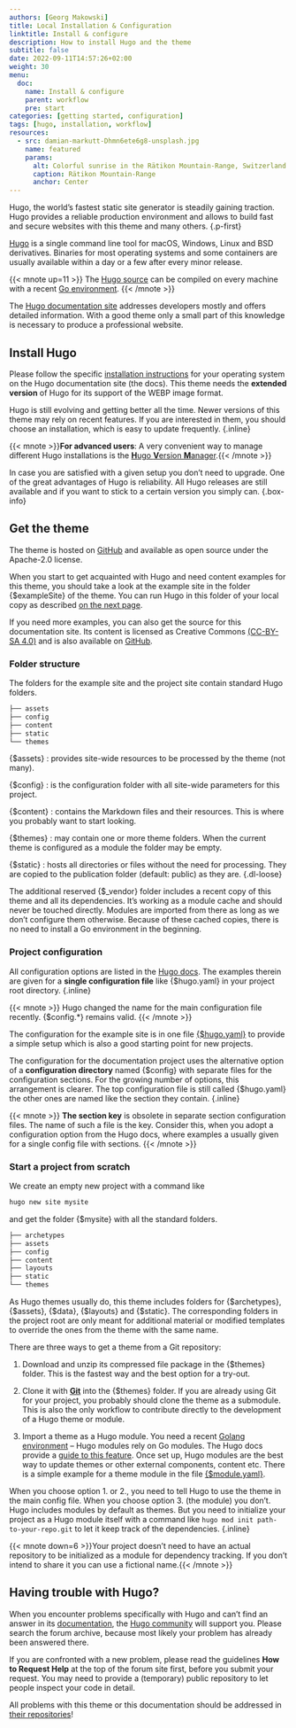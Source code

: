 ```yaml
---
authors: [Georg Makowski]
title: Local Installation & Configuration
linktitle: Install & configure
description: How to install Hugo and the theme
subtitle: false
date: 2022-09-11T14:57:26+02:00
weight: 30
menu:
  doc:
    name: Install & configure
    parent: workflow
    pre: start
categories: [getting started, configuration]
tags: [hugo, installation, workflow]
resources: 
  - src: damian-markutt-Dhmn6ete6g8-unsplash.jpg
    name: featured
    params:
      alt: Colorful sunrise in the Rätikon Mountain-Range, Switzerland
      caption: Rätikon Mountain-Range
      anchor: Center
---
```


Hugo, the world’s fastest static site generator is steadily gaining traction. Hugo provides a reliable production environment and allows to build fast and secure websites with this theme and many others.
{.p-first} <!--more-->

[Hugo](https://gohugo.io) is a single command line tool for macOS, Windows, Linux and BSD derivatives. Binaries for most operating systems and some containers are usually available within a day or a few after every minor release.

{{< mnote up=11 >}}
The [Hugo source](https://github.com/gohugoio/hugo) can be compiled on every machine with a recent [Go environment](https://go.dev).
{{< /mnote >}}

The [Hugo documentation site][hugodoc] addresses developers mostly and offers detailed information. With a good theme only a small part of this knowledge is necessary to produce a professional website.

## Install Hugo

Please follow the specific [installation instructions](https://gohugo.io/installation/) for your operating system on the Hugo documentation site (the docs). This theme needs the **extended version** of Hugo for its support of the WEBP image format.

Hugo is still evolving and getting better all the time. Newer versions of this theme may rely on recent features. If you are interested in them, you should choose an installation, which is easy to update frequently.
{.inline}

{{< mnote >}}**For advanced users**: A very convenient way to manage different Hugo installations is the [**H**ugo **V**ersion **M**anager](https://github.com/jmooring/hvm).{{< /mnote >}}

In case you are satisfied with a given setup you don’t need to upgrade. One of the great advantages of Hugo is reliability. All Hugo releases are still available and if you want to stick to a certain version you simply can.
{.box-info}

## Get the theme

The theme is hosted on [GitHub][themeRepo] and available as open source under the Apache-2.0 license.  

When you start to get acquainted with Hugo and need content examples for this theme, you should take a look at the example site in the folder {$exampleSite} of the theme. You can run Hugo in this folder of your local copy as described [on the next page](/doc/intro/workflow/local-server).

If you need more examples, you can also get the source for this documentation site. Its content is licensed as Creative Commons [(CC-BY-SA 4.0)][cc] and is also available on [GitHub](https://github.com/bowman2001/perplexdoc).

### Folder structure

The folders for the example site and the project site contain standard Hugo folders.

```sh {.right .lh15 .hide-mobile}
├── assets
├── config
├── content
├── static
└── themes
```

{$assets}
: provides site-wide resources to be processed by the theme (not many).

{$config}
: is the configuration folder with all site-wide parameters for this project.

{$content}
: contains the Markdown files and their resources. This is where you probably want to start looking.

{$themes}
: may contain one or more theme folders. When the current theme is configured as a module the folder may be empty.

{$static}
: hosts all directories or files without the need for processing. They are copied to the publication folder (default: public) as they are.
{.dl-loose}

The additional reserved {$\_vendor} folder includes a recent copy of this theme and all its dependencies. It’s working as a module cache and should never be touched directly. Modules are imported from there as long as we don’t configure them otherwise. Because of these cached copies, there is no need to install a Go environment in the beginning.

### Project configuration

All configuration options are listed in the [Hugo docs](https://gohugo.io/getting-started/configuration/). The examples therein are given for a **single configuration file** like {$hugo.yaml} in your project root directory.
{.inline}

{{< mnote >}}
Hugo changed the name for the main configuration file recently. {$config.\*} remains valid.
{{< /mnote >}}

The configuration for the example site is in one file [{$hugo.yaml}][exampleConfig] to provide a simple setup which is also a good starting point for new projects.

The configuration for the documentation project uses the alternative option of a **configuration directory** named {$config} with separate files for the configuration sections. For the growing number of options, this arrangement is clearer. The top configuration file is still called {$hugo.yaml} the other ones are named like the section they contain.
{.inline}

{{< mnote >}}
**The section key** is obsolete in separate section configuration files. The name of such a file is the key. Consider this, when you adopt a configuration option from the Hugo docs, where examples a usually given for a single config file with sections.
{{< /mnote >}}

### Start a project from scratch

We create an empty new project with a command like

```sh {.left-in}
hugo new site mysite
```

and get the folder {$mysite} with all the standard folders.

```sh {.right .lh15 .hide-mobile .up-8}
├── archetypes
├── assets
├── config
├── content
├── layouts
├── static
└── themes
```

As Hugo themes usually do, this theme includes folders for {$archetypes}, {$assets}, {$data}, {$layouts} and {$static}. The corresponding folders in the project root are only meant for additional material or modified templates to override the ones from the theme with the same name.

There are three ways to get a theme from a Git repository:

1. Download and unzip its compressed file package in the {$themes} folder. This is the fastest way and the best option for a try-out.

2. Clone it with [**Git**](https://git-scm.com/) into the {$themes} folder. If you are already using Git for your project, you probably should clone the theme as a submodule. This is also the only workflow to contribute directly to the development of a Hugo theme or module.

3. Import a theme as a Hugo module. You need a recent [Golang environment](https://go.dev) – Hugo modules rely on Go modules. The Hugo docs provide a [guide to this feature](https://gohugo.io/hugo-modules). Once set up, Hugo modules are the best way to update themes or other external components, content etc. There is a simple example for a theme module in the file [{$module.yaml}](/doc/appendix/config/moduleyaml).

When you choose option 1. or 2., you need to tell Hugo to use the theme in the main config file. When you choose option 3. (the module) you don’t. Hugo includes modules by default as themes. But you need to initialize your project as a Hugo module itself with a command like `hugo mod init path-to-your-repo.git` to let it keep track of the dependencies.
{.inline}

{{< mnote down=6 >}}Your project doesn’t need to have an actual repository to be initialized as a module for dependency tracking. If you don’t intend to share it you can use a fictional name.{{< /mnote >}}

## Having trouble with Hugo?

When you encounter problems specifically with Hugo and can’t find an answer in its [documentation][hugodoc], the [Hugo community](https://discourse.gohugo.io) will support you. Please search the forum archive, because most likely your problem has already been answered there.

If you are confronted with a new problem, please read the guidelines **How to Request Help** at the top of the forum site first, before you submit your request. You may need to provide a (temporary) public repository to let people inspect your code in detail.

All problems with this theme or this documentation should be addressed in [their repositories](/doc/intro/perplex#in-case-of-problems)!

[hugodoc]: https://gohugo.io/documentation
[cc]: https://creativecommons.org/licenses/by-sa/4.0/
[themeRepo]: https://github.com/bowman2001/perplex
[exampleConfig]: https://github.com/bowman2001/perplex/blob/main/exampleSite/hugo.yaml